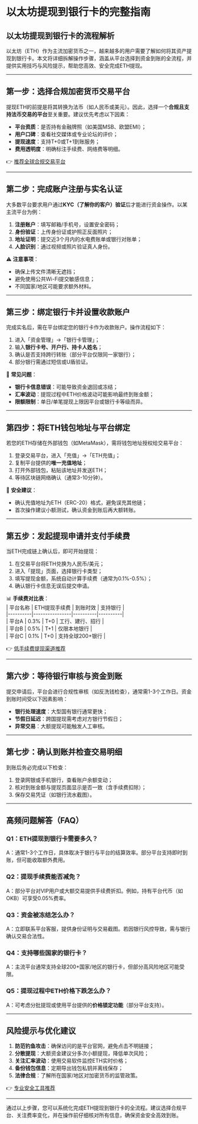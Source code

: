# 以太坊提现到银行卡的完整指南  

## 以太坊提现到银行卡的流程解析  

以太坊（ETH）作为主流加密货币之一，越来越多的用户需要了解如何将其资产提现到银行卡。本文将详细拆解操作步骤，涵盖从平台选择到资金到账的全流程，并提供实用技巧与风险提示，帮助您高效、安全完成ETH提现。  

---

## 第一步：选择合规加密货币交易平台  

提现ETH的前提是将其转换为法币（如人民币或美元）。因此，选择一个**合规且支持法币交易的平台**至关重要。建议优先考虑以下因素：  
- **平台资质**：是否持有金融牌照（如美国MSB、欧盟EMI）；  
- **用户口碑**：查看社交媒体或专业论坛的评价；  
- **提现速度**：支持T+0或T+1到账服务；  
- **费用透明度**：明确标注手续费、网络费等明细。  

👉 [推荐全球合规交易平台](https://bit.ly/okx_welcome)  

---

## 第二步：完成账户注册与实名认证  

大多数平台要求用户通过**KYC（了解你的客户）验证**后才能进行资金操作。以某主流平台为例：  
1. **注册账户**：填写邮箱/手机号，设置安全密码；  
2. **身份验证**：上传身份证或护照正反面照片；  
3. **地址证明**：提交近3个月内的水电费账单或银行对账单；  
4. **人脸识别**：通过视频或照片验证真人身份。  

⚠️ **注意事项**：  
- 确保上传文件清晰无遮挡；  
- 避免使用公共Wi-Fi提交敏感信息；  
- 不同国家/地区可能要求额外材料。  

---

## 第三步：绑定银行卡并设置收款账户  

完成实名后，需在平台绑定您的银行卡作为收款账户。操作流程如下：  
1. 进入「资金管理」→「银行卡管理」；  
2. 输入**银行卡号、开户行、持卡人姓名**；  
3. 确认是否支持跨行转账（部分平台仅限同一家银行）；  
4. 部分银行需通过短信或U盾验证。  

📌 **常见问题**：  
- **银行卡信息错误**：可能导致资金退回或冻结；  
- **汇率波动**：提现过程中ETH价格波动可能影响最终到账金额；  
- **限额限制**：单日/单笔提现上限因平台或银行卡等级而异。  

---

## 第四步：将ETH钱包地址与平台绑定  

若您的ETH存储在外部钱包（如MetaMask），需将钱包地址授权给交易平台：  
1. 登录交易平台，进入「充值」→「ETH充值」；  
2. 复制平台提供的**唯一充值地址**；  
3. 打开外部钱包，粘贴该地址并发送ETH；  
4. 等待区块链网络确认（通常3-10分钟）。  

🔑 **安全建议**：  
- 确认充值地址为ETH（ERC-20）格式，避免误充其他链；  
- 首次操作建议小额测试，确认资金到账后再大额转账。  

---

## 第五步：发起提现申请并支付手续费  

当ETH完成链上确认后，即可开始提现：  
1. 在交易平台将ETH兑换为人民币/美元；  
2. 进入「提现」页面，选择银行卡类型；  
3. 填写提现金额，系统自动计算手续费（通常为0.1%-0.5%）；  
4. 确认银行卡信息无误后提交申请。  

📊 **手续费对比表**：  
| 平台名称 | ETH提现手续费 | 到账时效 | 支持银行 |  
|----------|----------------|----------|----------|  
| 平台A    | 0.3%           | T+0      | 工行、建行、招行 |  
| 平台B    | 0.5%           | T+1      | 仅限本地银行 |  
| 平台C    | 0.1%           | T+0      | 支持全球200+银行 |  

👉 [低手续费提现渠道推荐](https://bit.ly/okx_welcome)  

---

## 第六步：等待银行审核与资金到账  

提交申请后，平台会进行合规性审核（如反洗钱检查），通常需1-3个工作日。资金到账时间受以下因素影响：  
- **银行处理速度**：大型国有银行通常更快；  
- **节假日延迟**：跨国提现需考虑对方银行节假日；  
- **异常交易**：大额提现可能触发人工审核。  

---

## 第七步：确认到账并检查交易明细  

到账后务必完成以下检查：  
1. 登录网银或手机银行，查看账户余额变动；  
2. 核对到账金额与提现页面显示是否一致（含手续费扣除）；  
3. 保存交易凭证（如银行流水截图）。  

---

## 高频问题解答（FAQ）  

### Q1：ETH提现到银行卡需要多久？  
A：通常1-3个工作日，具体取决于银行与平台的结算效率。部分平台支持即时到账，但可能收取额外费用。  

### Q2：提现手续费能否减免？  
A：部分平台对VIP用户或大额交易提供手续费折扣。例如，持有平台代币（如OKB）可享受0.05%费率。  

### Q3：资金被冻结怎么办？  
A：立即联系平台客服，提供身份证明与交易截图。若因银行风控导致，需与银行确认交易合法性。  

### Q4：支持哪些国家的银行卡？  
A：主流平台通常支持全球200+国家/地区的银行卡，但部分高风险地区可能受限。  

### Q5：提现过程中ETH价格下跌怎么办？  
A：可考虑分批提现或使用平台提供的**价格锁定功能**（部分平台支持）。  

---

## 风险提示与优化建议  

1. **防范钓鱼攻击**：确保访问的是平台官网，避免点击不明链接；  
2. **分散提现**：大额资金建议分多次小额提现，降低单次风险；  
3. **关注汇率波动**：使用交易软件监控ETH实时价格；  
4. **备份钱包信息**：定期导出钱包私钥并离线保存；  
5. **法律合规**：了解所在国家/地区对加密货币的监管政策。  

👉 [专业安全工具推荐](https://bit.ly/okx_welcome)  

---

通过以上步骤，您可以系统化完成ETH提现到银行卡的全流程。建议选择合规平台、关注费率变化，并在操作前仔细核对所有信息，确保资金安全高效到账。